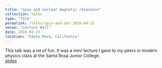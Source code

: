 ```yaml
---
title: "spin and nuclear magnetic resonance"
collection: talks
type: "Talk"
permalink: /talks/spin-and-nmr-2018-04-23
venue: "Lecture Hall"
date: 2018-04-23
location: "Santa Rosa, California"
---
```


This talk was a lot of fun. It was a mini-lecture I gave to my peers in modern physics class at the Santa Rosa Junior College.  
[slides](https://docs.google.com/presentation/d/11mzGJcMWwvLdbwB7Ir51nKmppo2d9A7w/edit?usp=sharing&ouid=111921703376295511800&rtpof=true&sd=true)
